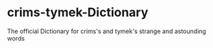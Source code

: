 # crims-tymek-Dictionary
The official Dictionary for crims's and tymek's strange and astounding words
